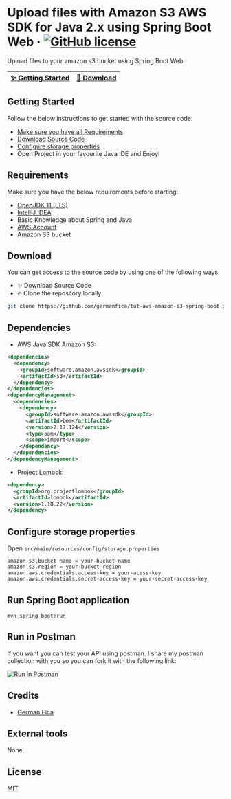 # Upload files with Amazon S3 AWS SDK for Java 2.x using Spring Boot Web &middot; [![GitHub license](https://img.shields.io/badge/license-MIT-blue.svg)](https://github.com/germanfica/tut-aws-amazon-s3-spring-boot/blob/main/LICENSE)

Upload files to your amazon s3 bucket using Spring Boot Web.

| [:sparkles: Getting Started](#getting-started) | [:rocket: Download](#download) |
| --------------- | -------- |

## Getting Started

Follow the below instructions to get started with the source code:
- [Make sure you have all Requirements](#requirements)
- [Download Source Code](#download)
- [Configure storage properties](#configure-storage-properties)
- Open Project in your favourite Java IDE and Enjoy!

## Requirements

Make sure you have the below requirements before starting:
- [OpenJDK 11 (LTS)](https://adoptium.net/?variant=openjdk11)
- [IntelliJ IDEA](https://www.jetbrains.com/idea/)
- Basic Knowledge about Spring and Java
- [AWS Account](https://aws.amazon.com/console/)
- Amazon S3 bucket

## Download
You can get access to the source code by using one of the following ways:
- :sparkles: Download Source Code
- :fire: Clone the repository locally:
```bash
git clone https://github.com/germanfica/tut-aws-amazon-s3-spring-boot.git
```

## Dependencies

- AWS Java SDK Amazon S3:

```xml
<dependencies>
  <dependency>
    <groupId>software.amazon.awssdk</groupId>
    <artifactId>s3</artifactId>
  </dependency>
</dependencies>
<dependencyManagement>
  <dependencies>
    <dependency>
      <groupId>software.amazon.awssdk</groupId>
      <artifactId>bom</artifactId>
      <version>2.17.124</version>
      <type>pom</type>
      <scope>import</scope>
    </dependency>
  </dependencies>
</dependencyManagement>
```

- Project Lombok:

```xml
<dependency>
  <groupId>org.projectlombok</groupId>
  <artifactId>lombok</artifactId>
  <version>1.18.22</version>
</dependency>
```

## Configure storage properties

Open `src/main/resources/config/storage.properties`

```
amazon.s3.bucket-name = your-bucket-name
amazon.s3.region = your-bucket-region
amazon.aws.credentials.access-key = your-acess-key
amazon.aws.credentials.secret-access-key = your-secret-access-key
```

## Run Spring Boot application
```
mvn spring-boot:run
```

## Run in Postman

If you want you can test your API using postman. I share my postman collection with you so you can fork it with the following link:

[![Run in Postman](https://run.pstmn.io/button.svg)](https://app.getpostman.com/run-collection/17519816-64bbc81f-3389-4b0b-be07-cb2f2860a10d?action=collection%2Ffork&collection-url=entityId%3D17519816-64bbc81f-3389-4b0b-be07-cb2f2860a10d%26entityType%3Dcollection%26workspaceId%3Ddcb61960-dba5-425f-b36f-d40df692531c)

## Credits
- [German Fica](https://germanfica.com/)

## External tools
None.

## License
[MIT](https://opensource.org/licenses/MIT)
